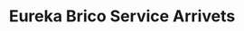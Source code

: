---
title: "Eureka Brico Service Arrivets"
url: /saramon/eureka-brico-service-arrivets/
shop: Baumarkt
---